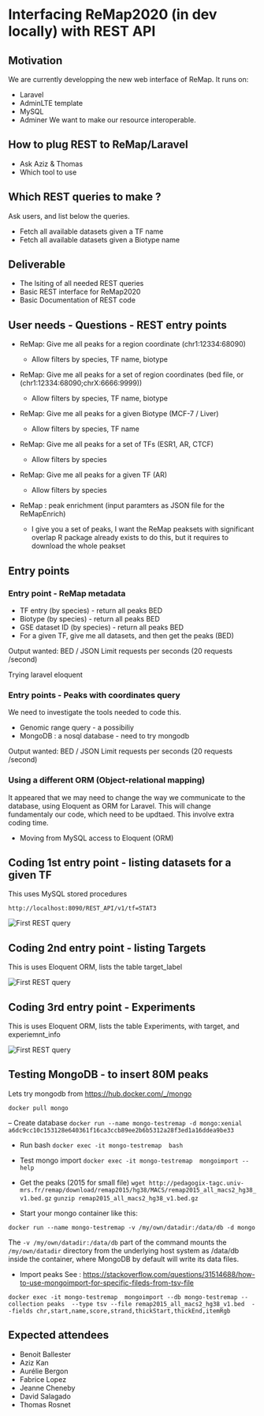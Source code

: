 # Interfacing ReMap2020 (in dev locally) with REST API

## Motivation

We are currently developping the new web interface of ReMap. 
It runs on: 
- Laravel
- AdminLTE template
- MySQL
- Adminer
We want to make our resource interoperable. 

## How to plug REST to ReMap/Laravel 
- Ask Aziz & Thomas
- Which tool to use

## Which REST queries to make ?
Ask users, and list below the queries.
- Fetch all available datasets given a TF name
- Fetch all available datasets given a Biotype name

## Deliverable
- The lsiting of all needed REST queries
- Basic REST interface for ReMap2020
- Basic Documentation of REST code

## User needs - Questions - REST entry points

* ReMap: Give me all peaks for a region coordinate (chr1:12334:68090)
	* Allow filters by species, TF name, biotype 
* ReMap: Give me all peaks for a set of region coordinates (bed file, or (chr1:12334:68090;chrX:6666:9999))
	* Allow filters by species, TF name, biotype 
* ReMap: Give me all peaks for a given Biotype (MCF-7 / Liver)
	* Allow filters by species, TF name
* ReMap: Give me all peaks for a set of TFs (ESR1, AR, CTCF)
	* Allow filters by species
* ReMap: Give me all peaks for a given TF (AR)
	* Allow filters by species

* ReMap : peak enrichment (input paramters as JSON file for the ReMapEnrich)
	* I give you a set of peaks, I want the ReMap peaksets with significant overlap
R package already exists to do this, but it requires to download the whole peakset


## Entry points

###  Entry point - ReMap metadata
 - TF entry (by species) - return all peaks BED
 - Biotype (by species) - return all peaks BED
 - GSE dataset ID (by species) - return all peaks BED
 - For a given TF, give me all datasets, and then get the peaks (BED)

Output wanted: BED / JSON
Limit requests per seconds (20 requests /second)

Trying laravel eloquent

### Entry points - Peaks with coordinates query
We need to investigate the tools needed to code this. 

 - Genomic range query - a possibiliy
 - MongoDB : a nosql database - need to try mongodb

Output wanted: BED / JSON
Limit requests per seconds (20 requests /second)


### Using a different ORM (Object-relational mapping)
It appeared that we may need to change the way we communicate to the database, using Eloquent as ORM for Laravel. This will change fundamentaly our code, which need to be updtaed. This involve extra coding time. 

- Moving from MySQL access to Eloquent (ORM)


## Coding 1st entry point - listing datasets for a given TF
This uses MySQL stored procedures 

```http://localhost:8090/REST_API/v1/tf=STAT3```


![First REST query](/images/remap_rest_datasets.png)


## Coding 2nd entry point - listing Targets
This is uses Eloquent ORM, lists the table target_label

![First REST query](/images/remap_rest_targets.png)


## Coding 3rd entry point - Experiments
This is uses Eloquent ORM, lists the table Experiments, with target, and experiemnt_info

![First REST query](/images/remap_rest_experiments.png)



## Testing MongoDB - to insert 80M peaks
Lets try mongodb from https://hub.docker.com/_/mongo 

```docker pull mongo```

– Create database
```docker run --name mongo-testremap -d mongo:xenial ```
```a6dc9cc10c153128e640361f16ca3ccb89ee2b6b5312a28f3ed1a16ddea9be33```

- Run bash
```docker exec -it mongo-testremap  bash```

- Test mongo import
```docker exec -it mongo-testremap  mongoimport --help```

- Get the peaks (2015 for small file)
``` wget http://pedagogix-tagc.univ-mrs.fr/remap/download/remap2015/hg38/MACS/remap2015_all_macs2_hg38_v1.bed.gz ```
``` gunzip remap2015_all_macs2_hg38_v1.bed.gz ```


- Start your mongo container like this:

``` docker run --name mongo-testremap -v /my/own/datadir:/data/db -d mongo ```

The ```-v /my/own/datadir:/data/db``` part of the command mounts the ```/my/own/datadir``` directory from the underlying host system as /data/db inside the container, where MongoDB by default will write its data files.


- Import peaks See :
https://stackoverflow.com/questions/31514688/how-to-use-mongoimport-for-specific-fileds-from-tsv-file

``` docker exec -it mongo-testremap  mongoimport --db mongo-testremap --collection peaks  --type tsv --file remap2015_all_macs2_hg38_v1.bed  --fields chr,start,name,score,strand,thickStart,thickEnd,itemRgb  ```





## Expected attendees
 - Benoit Ballester
 - Aziz Kan
 - Aurélie Bergon
 - Fabrice Lopez
 - Jeanne Cheneby
 - David Salagado
 - Thomas Rosnet


